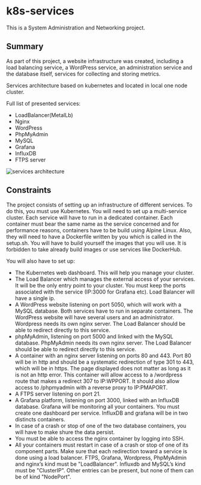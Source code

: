 # k8s-services
This is a System Administration and Networking project.

## Summary
As part of this project, a website infrastructure was created, including a load balancing service, a WordPress service,
an administration service and the database itself, services for collecting and storing metrics.

Services architecture based on kubernetes and located in local one node cluster.

Full list of presented services:
* LoadBalancer(MetalLb)
* Nginx
* WordPress
* PhpMyAdmin
* MySQL
* Grafana
* InfluxDB
* FTPS server

![services architecture](https://i.ibb.co/xJ58Bpn/Screenshot-2022-06-13-at-13-20-39.png)

##  Constraints
The project consists of setting up an infrastructure of different services. To do this, you
must use Kubernetes. You will need to set up a multi-service cluster.
Each service will have to run in a dedicated container.
Each container must bear the same name as the service concerned and for performance
reasons, containers have to be build using Alpine Linux.
Also, they will need to have a Dockerfile written by you which is called in the setup.sh.
You will have to build yourself the images that you will use. It is forbidden to take
already build images or use services like DockerHub.

You will also have to set up:
* The Kubernetes web dashboard. This will help you manage your cluster.
* The Load Balancer which manages the external access of your services. It will be
the only entry point to your cluster. You must keep the ports associated with the
service (IP:3000 for Grafana etc). Load Balancer will have a single ip.
* A WordPress website listening on port 5050, which will work with a MySQL database.
Both services have to run in separate containers. The WordPress website will have
several users and an administrator. Wordpress needs its own nginx server. The
Load Balancer should be able to redirect directly to this service.
* phpMyAdmin, listening on port 5000 and linked with the MySQL database. PhpMyAdmin needs its own nginx server. The Load Balancer should be able to redirect
directly to this service.
* A container with an nginx server listening on ports 80 and 443. Port 80 will be in
http and should be a systematic redirection of type 301 to 443, which will be in
https.
The page displayed does not matter as long as it is not an http error.
This container will allow access to a /wordpress route that makes a redirect 307
to IP:WPPORT.
It should also allow access to /phpmyadmin with a reverse proxy to IP:PMAPORT.
* A FTPS server listening on port 21.
* A Grafana platform, listening on port 3000, linked with an InfluxDB database.
Grafana will be monitoring all your containers. You must create one dashboard
per service. InfluxDB and grafana will be in two distincts containers.
* In case of a crash or stop of one of the two database containers, you will have to
make shure the data persist.
* You must be able to access the nginx container by logging into SSH.
* All your containers must restart in case of a crash or stop of one of its component
parts.
Make sure that each redirection toward a service is done using a load balancer. FTPS,
Grafana, Wordpress, PhpMyAdmin and nginx’s kind must be "LoadBalancer". Influxdb
and MySQL’s kind must be "ClusterIP". Other entries can be present, but none of them
can be of kind "NodePort".